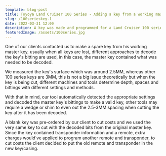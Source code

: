 ```yaml
---
template: blog-post
title: Toyoya Land Cruiser 100 Series - Adding a key from a working master key
slug: /100serieskey-1
date: 2022-03-31 12:00
description: A key was made and programmed for a Land Cruiser 100 series - by MOK'S AUTO
featuredImage: /assets/100series.jpg
---
```

One of our clients contacted us to make a spare key from his working master key, usually when all keys are lost, different approaches to decode the key's bitting are used, in this case, the master key contained what was needed to be decoded.

We measured the key's surface which was around 2.5MM, whereas other 100 series keys are 3MM, this is not a big issue theoretically but when the key is being cut, different machines and tools determine depth, spaces and bittings with different settings and methods.

With that in mind, our tool automatically detected the appropriate settings and decoded the master key's bittings to make a valid key, other tools may require a wedge or shim to even out the 2.5-3MM spacing when cutting the key after it has been decoded.

A blank key was pre-ordered by our client to cut costs and we used the very same key to cut with the decoded bits from the original master key. Since the key contained transponder information and a remote, extra charges would've applied to program another remote and transponder, to cut costs the client decided to put the old remote and transponder in the new key/casing.